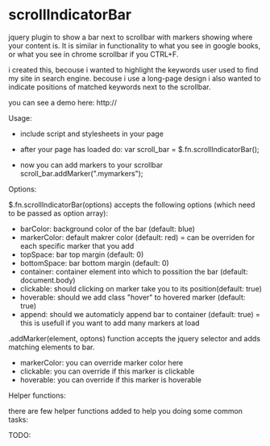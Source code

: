 scrollIndicatorBar
==================

jquery plugin to show a bar next to scrollbar with markers showing where your content is. It is similar in functionality to what you see in google books, or what you see in chrome scrollbar if you CTRL+F. 

i created this, becouse i wanted to highlight the keywords user used to find my site in search engine. becouse i use a long-page design i also wanted to indicate positions of matched keywords next to the scrollbar.

you can see a demo here: http://

Usage:

- include script and stylesheets in your page
- after your page has loaded do:
    var scroll_bar = $.fn.scrollIndicatorBar();

- now you can add markers to your scrollbar
    scroll_bar.addMarker(".mymarkers");



Options:

$.fn.scrollIndicatorBar(options) accepts the following options (which need to be passed as option array):
- barColor: background color of the bar                        (default: blue)
- markerColor: default makrer color                            (default: red)
  = can be overriden for each specific marker that you add
- topSpace: bar top margin                                     (default: 0)
- bottomSpace: bar bottom margin                               (default: 0)
- container: container element into which to possition the bar (default: document.body)
- clickable: should clicking on marker take you to its position(default: true)
- hoverable: should we add class "hover" to hovered marker     (default: true)
- append: should we automaticly append bar to container        (default: true)
  = this is usefull if you want to add many markers at load


.addMarker(element, optons) function accepts the jquery selector and adds matching elements to bar. 
- markerColor: you can override marker color here
- clickable: you can override if this marker is clickable
- hoverable: you can override if this marker is hoverable


Helper functions:

there are few helper functions added to help you doing some common tasks:



TODO:

